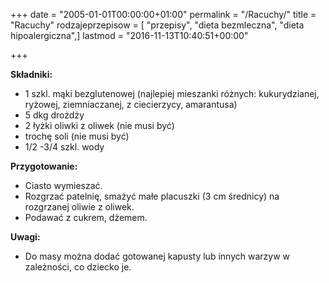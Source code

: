 +++
date = "2005-01-01T00:00:00+01:00"
permalink = "/Racuchy/"
title = "Racuchy"
rodzajeprzepisow = [ "przepisy", "dieta bezmleczna", "dieta hipoalergiczna",]
lastmod = "2016-11-13T10:40:51+00:00"

+++

**Składniki:**

-   1 szkl. mąki bezglutenowej (najlepiej mieszanki różnych: kukurydzianej, ryżowej, ziemniaczanej, z ciecierzycy, amarantusa)
-   5 dkg drożdży
-   2 łyżki oliwki z oliwek (nie musi być)
-   trochę soli (nie musi być)
-   1/2 -3/4 szkl. wody

**Przygotowanie:**

-   Ciasto wymieszać.
-   Rozgrzać patelnię, smażyć małe placuszki (3 cm średnicy) na rozgrzanej oliwie z oliwek.
-   Podawać z cukrem, dżemem.

**Uwagi:**

-   Do masy można dodać gotowanej kapusty lub innych warzyw w zależności, co dziecko je.
